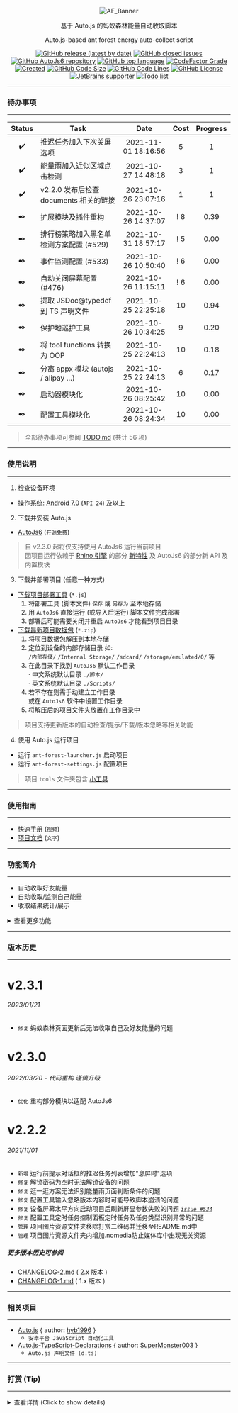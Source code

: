 <!--suppress HtmlDeprecatedAttribute -->

<div align="center">
  <p>
    <img alt="AF_Banner" src="https://raw.githubusercontent.com/SuperMonster002/Hello-Sockpuppet/master/ant-forest-banner_374%C3%97106.png"/>
  </p>

  <p>基于 Auto.js 的蚂蚁森林能量自动收取脚本</p>
  <p>Auto.js-based ant forest energy auto-collect script</p>

  <p>
    <a href="https://github.com/SuperMonster003/Ant-Forest/releases/latest"><img alt="GitHub release (latest by date)" src="https://img.shields.io/github/v/release/SuperMonster003/Ant-Forest"/></a>
    <a href="https://github.com/SuperMonster003/Ant-Forest/issues"><img alt="GitHub closed issues" src="https://img.shields.io/github/issues/SuperMonster003/Ant-Forest?color=009688"/></a>
    <a href="https://github.com/SuperMonster003/AutoJs6"><img alt="GitHub AutoJs6 repository" src="https://img.shields.io/badge/auto.js->= 6.2.0-67a91b"/></a>
    <a href="https://github.com/topics/javascript"><img alt="GitHub top language" src="https://img.shields.io/github/languages/top/SuperMonster003/Ant-Forest?color=eb8031"/></a>
    <a href="https://www.codefactor.io/repository/github/SuperMonster003/Ant-Forest"><img alt="CodeFactor Grade" src="https://www.codefactor.io/repository/github/SuperMonster003/Ant-Forest/badge"/></a>
    <br>
    <a href="https://github.com/SuperMonster003/Ant-Forest/commit/d43a0119b214a17062501ea8a938b13bd97d2028"><img alt="Created" src="https://img.shields.io/date/1552924800?color=2e7d32&label=created"/></a>
    <a href="https://github.com/SuperMonster003/Ant-Forest/find/master"><img alt="GitHub Code Size" src="https://img.shields.io/github/languages/code-size/SuperMonster003/Ant-Forest?color=795548"/></a>
    <a href="https://github.com/SuperMonster003/Ant-Forest/find/master"><img alt="GitHub Code Lines" src="https://img.shields.io/tokei/lines/github/SuperMonster003/Ant-Forest?color=37474F"/></a>
    <a href="https://github.com/SuperMonster003/Ant-Forest/blob/master/LICENSE"><img alt="GitHub License" src="https://img.shields.io/github/license/SuperMonster003/Ant-Forest?color=534BAE"/></a>
    <a href="https://www.jetbrains.com/?from=Ant-Forest"><img alt="JetBrains supporter" src="https://img.shields.io/badge/supporter-JetBrains-ee4677"/></a>
    <a href="https://github.com/SuperMonster003/Ant-Forest/blob/master/assets/docs/TODO.md"><img alt="Todo list" src="https://img.shields.io/badge/todo-56-C63F17"/></a>
  </p>
</div>

******

### 待办事项

******

| Status | Task                             |        Date         | Cost |            Progress            |
|:------:|----------------------------------|:-------------------:|:----:|:------------------------------:|
|   ✔️   | 推迟任务加入下次关屏选项                     | 2021-11-01 18:16:56 |  5   |               1                |
|   ✔️   | 能量雨加入近似区域点击检测                    | 2021-10-27 14:48:18 |  3   |               1                |
|   ✔️   | v2.2.0 发布后检查 documents 相关的链接     | 2021-10-26 23:07:16 |  1   |               1                |
|   ✒️   | 扩展模块及插件重构                        | 2021-10-26 14:37:07 | ! 8  |     0.39 <!-- 13 / 33 -->      |
|   ✒️   | 排行榜策略加入黑名单检测方案配置 (#529)          | 2021-10-31 18:57:17 | ! 5  |              0.00              |
|   ✒️   | 事件监测配置 (#533) <!-- REM#1 -->     | 2021-10-26 10:50:40 | ! 6  |      0.00 <!-- 0 / 3 -->       |
|   ✒️   | 自动关闭屏幕配置 (#476) <!-- REM#4 -->   | 2021-10-26 11:15:11 | ! 6  |              0.00              |
|   ✒️   | 提取 JSDoc@typedef 到 TS 声明文件       | 2021-10-25 22:25:18 |  10  |    0.94 <!-- 1 - 5 / 86 -->    |
|   ✒️   | 保护地巡护工具                          | 2021-10-26 10:34:25 |  9   |       0.20 <!-- est -->        |
|   ✒️   | 将 tool functions 转换为 OOP         | 2021-10-25 22:24:13 |  10  |  0.18 <!-- 1 - 208 / 256 -->   |
|   ✒️   | 分离 appx 模块 (autojs / alipay ...) | 2021-10-25 22:24:13 |  6   |   0.17 <!-- 1 - 24 / 29 -->    |
|   ✒️   | 启动器模块化                           | 2021-10-26 08:25:42 |  10  | 0.00 <!-- 1 -  6947 / 6998 --> |
|   ✒️   | 配置工具模块化                          | 2021-10-26 08:24:34 |  10  | 0.00 <!-- 1 - 8152 / 8138 -->  |

> 全部待办事项可参阅 [TODO.md](https://github.com/SuperMonster003/Ant-Forest/blob/master/assets/docs/TODO.md) (共计 56 项)

******

### 使用说明

******

1. 检查设备环境

- 操作系统: [Android 7.0](https://zh.wikipedia.org/wiki/Android_Nougat) (`API 24`) 及以上

2. 下载并安装 Auto.js

- [AutoJs6](https://github.com/SuperMonster003/AutoJs6/releases/latest) (`开源免费`)

> 自 v2.3.0 起将仅支持使用 AutoJs6 运行当前项目  
> 因项目运行依赖于 [Rhino 引擎](https://github.com/mozilla/rhino) 的部分 [新特性](https://github.com/SuperMonster003/AutoJs6/blob/master/app/src/main/assets/doc/RHINO.md) 及 AutoJs6 的部分新 API 及内置模块

3. 下载并部署项目 (任意一种方式)

- [下载项目部署工具](https://raw.githubusercontent.com/SuperMonster003/Ant-Forest/master/tools/ant-forest-deployment-tool.min.js) (`*.js`)
    1. 将部署工具 (脚本文件) `保存` 或 `另存为` 至本地存储
    2. 用 `AutoJs6` 直接运行 (或导入后运行) 脚本文件完成部署
    3. 部署后可能需要关闭并重启 `AutoJs6` 才能看到项目目录
- [下载最新项目数据包](https://github.com/SuperMonster003/Ant-Forest/archive/master.zip) (`*.zip`)
    1. 将项目数据包解压到本地存储
    2. 定位到设备的内部存储目录 如:  
       `/内部存储/` `/Internal Storage/` `/sdcard/` `/storage/emulated/0/` 等
    3. 在此目录下找到 `AutoJs6` 默认工作目录  
       · 中文系统默认目录 `./脚本/`  
       · 英文系统默认目录 `./Scripts/`
    4. 若不存在则需手动建立工作目录  
       或在 `AutoJs6` 软件中设置工作目录
    5. 将解压后的项目文件夹放置在工作目录中

> 项目支持更新版本的自动检查/提示/下载/版本忽略等相关功能

4. 使用 Auto.js 运行项目

- 运行 `ant-forest-launcher.js` 启动项目
- 运行 `ant-forest-settings.js` 配置项目

> 项目 `tools` 文件夹包含 [小工具](https://github.com/SuperMonster003/Ant-Forest/blob/master/assets/docs/MANUAL.md#%E5%85%B6%E4%BB%96%E8%BE%85%E5%8A%A9%E5%B7%A5%E5%85%B7)

******

### 使用指南

******

* [快速手册](https://www.bilibili.com/video/av91979276/) (`视频`)
* [项目文档](https://github.com/SuperMonster003/Ant-Forest/wiki/%E8%9A%82%E8%9A%81%E6%A3%AE%E6%9E%97-(Ant-Forest)) (`文字`)

******

### 功能简介

******

* 自动收取好友能量
* 自动收取/监测自己能量
* 收取结果统计/展示

<details><summary>查看更多功能</summary><br>

* 控制台消息提示  
  · 开发者测试日志 (默认关闭)
* 自动解锁屏幕  
  · 提供解锁密码录入等配置
* 定时任务与循环监测  
  · 好友排行榜样本复查  
  · 主页能量球循环监测  
  · 定时任务自动管理
* 多任务自动排队
* 脚本运行安全  
  · 运行失败自动重试  
  · 单次运行最大时间限制  
  · 排他性任务最大排队时间限制  
  · 脚本炸弹预防
* 事件监测与处理  
  · 账户登出  
  · 屏幕意外关闭  
  · 来电响铃或通话
* 多语言支持 (简体中文/英语)  
  · 自动切换简体中文语言
* 黑名单机制  
  · 能量保护罩黑名单自动管理  
  · 用户自定义黑名单管理 (列表选择/检索选择)
* 项目管理  
  · 在线更新项目  
  · 本地备份项目  
  · 本地或服务器还原项目  
  · 项目更新提示/版本忽略
* 信息加密存储  
  · 使用密文存储账户信息/解锁密码等敏感信息
* 账户功能  
  · 防止其他账户意外收取 (需录入主账户信息)  
  · 主账户操作完毕可自动回切之前登录的账户
* 统计功能
* 适应恶劣条件  
  · 脚本在网络条件较差时仍可正常运行或识别异常
* 图形化配置工具  
  · 基于UI的配置工具 可详细配置项目参数

</details>

******

### 版本历史

******

[comment]: <> (Version history only shows last 3 versions)

# v2.3.1

###### 2023/01/21

* `修复` 蚂蚁森林页面更新后无法收取自己及好友能量的问题

# v2.3.0

###### 2022/03/20 - 代码重构 谨慎升级

* `优化` 重构部分模块以适配 AutoJs6

# v2.2.2

###### 2021/11/01

* `新增` 运行前提示对话框的推迟任务列表增加"息屏时"选项
* `修复` 解锁密码为空时无法解锁设备的问题
* `修复` 逛一逛方案无法识别能量雨页面判断条件的问题
* `修复` 配置工具输入忽略版本内容时可能导致脚本崩溃的问题
* `修复` 设备屏幕水平方向启动项目后刷新屏显参数失败的问题 _[`issue #534`](https://github.com/SuperMonster003/Ant-Forest/issues/534)_
* `修复` 配置工具定时任务控制面板定时任务及任务类型识别异常的问题
* `管理` 项目图片资源文件夹移除打赏二维码并迁移至README.md中
* `管理` 项目图片资源文件夹内增加.nomedia防止媒体库中出现无关资源

##### 更多版本历史可参阅

* [CHANGELOG-2.md](https://github.com/SuperMonster003/Ant-Forest/blob/master/assets/docs/CHANGELOG-2.md)  ( 2.x 版本 )
* [CHANGELOG-1.md](https://github.com/SuperMonster003/Ant-Forest/blob/master/assets/docs/CHANGELOG-1.md)  ( 1.x 版本 )

******

### 相关项目

******

* [Auto.js](https://github.com/hyb1996/Auto.js) { author: [hyb1996](https://github.com/hyb1996) }
    - `安卓平台 JavaScript 自动化工具`
* [Auto.js-TypeScript-Declarations](https://github.com/SuperMonster003/Auto.js-TypeScript-Declarations) { author: [SuperMonster003](https://github.com/SuperMonster003) }
    - `Auto.js 声明文件 (d.ts)`

******

### 打赏 (Tip)

******

<details><summary>查看详情 (Click to show details)</summary><br>
<div align="center">
To tip online, scan the QR code below <br>
扫描对应二维码可打赏 <br><br>
I believe I could make it better with your support :) <br>
感谢每一份支持和鼓励 <br><br>

<a href="https://raw.githubusercontent.com/SuperMonster002/Hello-Sockpuppet/master/qr-alipay-sponsor_521%C3%97648.png"><img alt="Alipay sponsor" src="https://raw.githubusercontent.com/SuperMonster002/Hello-Sockpuppet/master/qr-alipay-sponsor_521%C3%97648.png" height="224"/></a>
<a href="https://raw.githubusercontent.com/SuperMonster002/Hello-Sockpuppet/master/qr-wechat-sponsor_521%C3%97648.png"><img alt="WeChat sponsor" src="https://raw.githubusercontent.com/SuperMonster002/Hello-Sockpuppet/master/qr-wechat-sponsor_521%C3%97648.png" height="224"/></a>
</div>
</details>